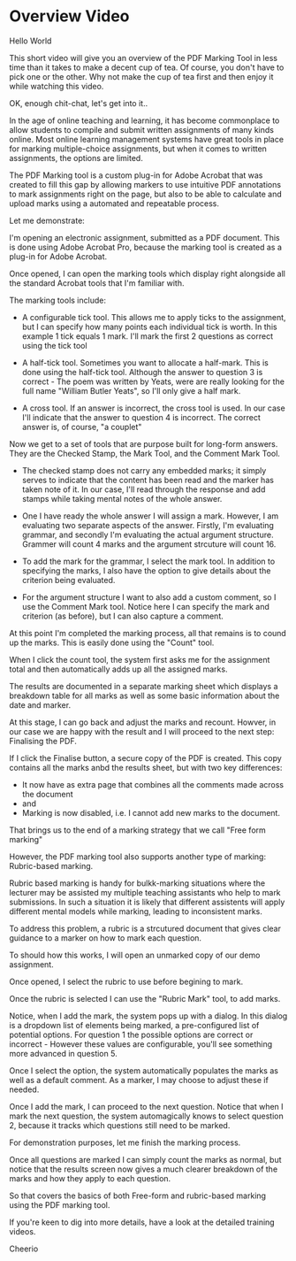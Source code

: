 # Overview Video

Hello World

This short video will give you an overview of the PDF Marking Tool in less time than it takes to make a decent cup of tea. Of course, you don't have to pick one or the other. Why not make the cup of tea first and then enjoy it while watching this video.

OK, enough chit-chat, let's get into it..

In the age of online teaching and learning, it has become commonplace to allow students to compile and submit written assignments of many kinds online. Most online learning management systems have great tools in place for marking multiple-choice assignments, but when it comes to written assignments, the options are limited.

The PDF Marking tool is a custom plug-in for Adobe Acrobat that was created to fill this gap by allowing markers to use intuitive PDF annotations to mark assignments right on the page, but also to be able to calculate and upload marks using a automated and repeatable process.

Let me demonstrate:

I'm opening an electronic assignment, submitted as a PDF document. This is done using Adobe Acrobat Pro, because the marking tool is created as a plug-in for Adobe Acrobat.

Once opened, I can open the marking tools which display right alongside all the standard Acrobat tools that I'm familiar with.

The marking tools include:

- A configurable tick tool. This allows me to apply ticks to the assignment, but I can specify how many points each individual tick is worth. In this example 1 tick equals 1 mark. I'll mark the first 2 questions as correct using the tick tool

- A half-tick tool. Sometimes you want to allocate a half-mark. This is done using the half-tick tool. Although the answer to question 3 is correct - The poem was written by Yeats, were are really looking for the full name "William Butler Yeats", so I'll only give a half mark.

- A cross tool. If an answer is incorrect, the cross tool is used. In our case I'll indicate that the answer to question 4 is incorrect. The correct answer is, of course, "a couplet"

Now we get to a set of tools that are purpose built for long-form answers. They are the Checked Stamp, the Mark Tool, and the Comment Mark Tool.

- The checked stamp does not carry any embedded marks; it simply serves to indicate that the content has been read and the marker has taken note of it. In our case, I'll read through the response and add stamps while taking mental notes of the whole answer.

- One I have ready the whole answer I will assign a mark. However, I am evaluating two separate aspects of the answer. Firstly, I'm evaluating grammar, and secondly I'm evaluating the actual argument structure. Grammer will count 4 marks and the argument strcuture will count 16.

- To add the mark for the grammar, I select the mark tool. In addition to specifying the marks, I also have the option to give details about the criterion being evaluated.

- For the argument structure I want to also add a custom comment, so I use the Comment Mark tool. Notice here I can specify the mark and criterion (as before), but I can also capture a comment.

At this point I'm completed the marking process, all that remains is to cound up the marks. This is easily done using the "Count" tool.

When I click the count tool, the system first asks me for the assignment total and then automatically adds up all the assigned marks. 

The results are documented in a separate marking sheet which displays a breakdown table for all marks as well as some basic information about the date and marker.

At this stage, I can go back and adjust the marks and recount. Howver, in our case we are happy with the result and I will proceed to the next step: Finalising the PDF.

If I click the Finalise button, a secure copy of the PDF is created. This copy contains all the marks anbd the results sheet, but with two key differences:
 - It now have as extra page that combines all the comments made across the document
 - and
 - Marking is now disabled, i.e. I cannot add new marks to the document. 

That brings us to the end of a marking strategy that we call "Free form marking"

However, the PDF marking tool also supports another type of marking: Rubric-based marking.

Rubric based marking is handy for bulkk-marking situations where the lecturer may be assisted my multiple teaching assistants who help to mark submissions. In such a situation it is likely that different assistents will apply different mental models while marking, leading to inconsistent marks.

To address this problem, a rubric is a strcutured document that gives clear guidance to a marker on how to mark each question.

To should how this works, I will open an unmarked copy of our demo assignment.

Once opened, I select the rubric to use before begining to mark.

Once the rubric is selected I can use the "Rubric Mark" tool, to add marks.

Notice, when I add the mark, the system pops up with a dialog. In this dialog is a dropdown list of elements being marked, a pre-configured list of potential options. For question 1 the possible options are correct or incorrect - However these values are configurable, you'll see something more advanced in question 5.

Once I select the option, the system automatically populates the marks as well as a default comment. As a marker, I may choose to adjust these if needed.

Once I add the mark, I can proceed to the next question. Notice that when I mark the next question, the system automagically knows to select question 2, because it tracks which  questions still need to be marked.

For demonstration purposes, let me finish the marking process.

Once all questions are marked I can simply count the marks as normal, but notice that the results screen now gives a much clearer breakdown of the marks and how they apply to each question.

So that covers the basics of both Free-form and rubric-based marking using the PDF marking tool.

If you're keen to dig into more details, have a look at the detailed training videos.

Cheerio




